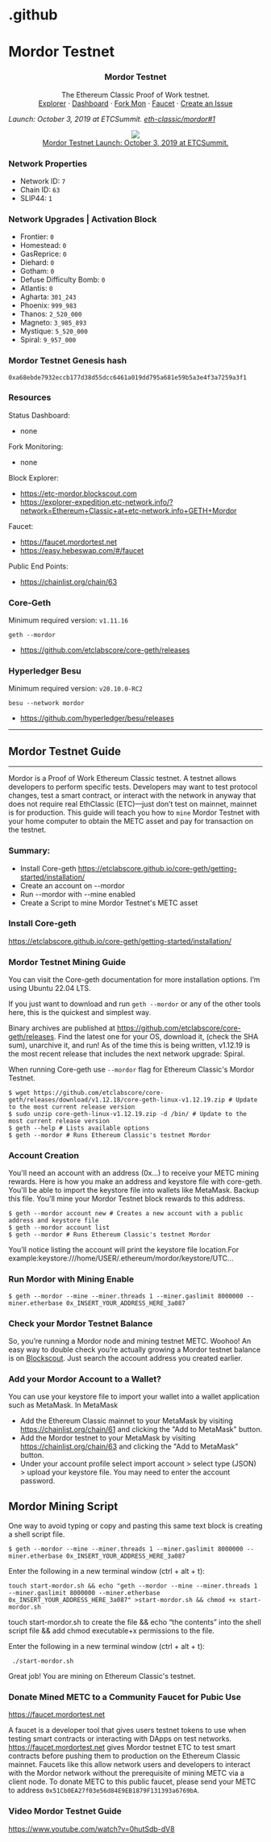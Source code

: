 # .github
# Mordor Testnet

<center>
  <h3 align="center">Mordor Testnet</h3>
  <p align="center">
    The Ethereum Classic Proof of Work testnet.
    <br />
    <a href="https://etc-mordor.blockscout.com">Explorer</a>
    ·
    <a href="#">Dashboard</a>
    ·
    <a href="#">Fork Mon</a>
    ·
    <a href="https://faucet.mordortest.net">Faucet</a>
    ·
    <a href="https://github.com/mordortestnet/contribute/issues/new">Create an Issue</a>
  </p>
</center>

_Launch: October 3, 2019 at ETCSummit. [eth-classic/mordor#1](https://github.com/eth-classic/mordor/issues/1)_

<p align="center">
<a href="https://www.youtube.com/watch?v=sURnZEeIqBU"><img src="https://img.youtube.com/vi/Msi6EItbslk/0.jpg" /><br />Mordor Testnet Launch: October 3, 2019 at ETCSummit.</a>
</p>

### Network Properties
- Network ID: `7`
- Chain ID: `63`
- SLIP44: `1`

### Network Upgrades | Activation Block
- Frontier: `0`
- Homestead: `0`
- GasReprice: `0`
- Diehard: `0`
- Gotham: `0`
- Defuse Difficulty Bomb: `0`
- Atlantis: `0`
- Agharta: `301_243`
- Phoenix: `999_983`
- Thanos: `2_520_000`
- Magneto: `3_985_893`
- Mystique: `5_520_000`
- Spiral: `9_957_000`

### Mordor Testnet Genesis hash

```
0xa68ebde7932eccb177d38d55dcc6461a019dd795a681e59b5a3e4f3a7259a3f1
```

### Resources

Status Dashboard:
- none

Fork Monitoring:
- none

Block Explorer:
- https://etc-mordor.blockscout.com
- https://explorer-expedition.etc-network.info/?network=Ethereum+Classic+at+etc-network.info+GETH+Mordor

Faucet:
- https://faucet.mordortest.net
- https://easy.hebeswap.com/#/faucet

Public End Points:
- https://chainlist.org/chain/63

### Core-Geth

Minimum required version: `v1.11.16`

```
geth --mordor
```
- https://github.com/etclabscore/core-geth/releases

### Hyperledger Besu

Minimum required version: `v20.10.0-RC2`

```
besu --network mordor
```
- https://github.com/hyperledger/besu/releases

---
## Mordor Testnet Guide
---


Mordor is a Proof of Work Ethereum Classic testnet. A testnet allows developers to perform specific tests. Developers may want to test protocol changes, test a smart contract, or interact with the network in anyway that does not require real EthClassic (ETC)—just don’t test on mainnet, mainnet is for production. This guide will teach you how to `mine` Mordor Testnet with your home computer to obtain the METC asset and pay for transaction on the testnet.

### Summary:

+ Install Core-geth https://etclabscore.github.io/core-geth/getting-started/installation/
+ Create an account on --mordor
+ Run --mordor with --mine enabled
+ Create a Script to mine Mordor Testnet's METC asset

### Install Core-geth

https://etclabscore.github.io/core-geth/getting-started/installation/

### Mordor Testnet Mining Guide

You can visit the Core-geth documentation for more installation options. I’m using Ubuntu 22.04 LTS.

If you just want to download and run `geth --mordor` or any of the other tools here, this is the quickest and simplest way.

Binary archives are published at https://github.com/etclabscore/core-geth/releases. Find the latest one for your OS, download it, (check the SHA sum), unarchive it, and run! As of the time this is being written, v1.12.19 is the most recent release that includes the next network upgrade: Spiral.

When running Core-geth use `--mordor` flag for Ethereum Classic's Mordor Testnet.

```shell
$ wget https://github.com/etclabscore/core-geth/releases/download/v1.12.18/core-geth-linux-v1.12.19.zip # Update to the most current release version
$ sudo unzip core-geth-linux-v1.12.19.zip -d /bin/ # Update to the most current release version
$ geth --help # Lists available options
$ geth --mordor # Runs Ethereum Classic's testnet Mordor
```

### Account Creation

You'll need an account with an address (0x...) to receive your METC mining rewards. Here is how you make an address and keystore file with core-geth. You'll be able to import the keystore file into wallets like MetaMask. Backup this file. You'll mine your Mordor Testnet block rewards to this address.

```shell
$ geth --mordor account new # Creates a new account with a public address and keystore file
$ geth --mordor account list
$ geth --mordor # Runs Ethereum Classic's testnet Mordor
```

You’ll notice listing the account will print the keystore file location.For example:keystore:///home/USER/.ethereum/mordor/keystore/UTC...

### Run Mordor with Mining Enable

```shell
$ geth --mordor --mine --miner.threads 1 --miner.gaslimit 8000000 --miner.etherbase 0x_INSERT_YOUR_ADDRESS_HERE_3a087
```

### Check your Mordor Testnet Balance

So, you’re running a Mordor node and mining testnet METC. Woohoo! An easy way to double check you’re actually growing a Mordor testnet balance is on [Blockscout](https://etc-mordor.blockscout.com). Just search the account address you created earlier.

### Add your Mordor Account to a Wallet?

You can use your keystore file to import your wallet into a wallet application such as MetaMask. In MetaMask

* Add the Ethereum Classic mainnet to your MetaMask by visiting https://chainlist.org/chain/61 and clicking the "Add to MetaMask" button.
* Add the Mordor testnet to your MetaMask by visiting https://chainlist.org/chain/63 and clicking the "Add to MetaMask" button.
* Under your account profile select import account > select type (JSON) > upload your keystore file. You may need to enter the account password.

## Mordor Mining Script

One way to avoid typing or copy and pasting this same text block is creating a shell script file.

```shell
$ geth --mordor --mine --miner.threads 1 --miner.gaslimit 8000000 --miner.etherbase 0x_INSERT_YOUR_ADDRESS_HERE_3a087
```

Enter the following in a new terminal window (ctrl + alt + t):

```shell
touch start-mordor.sh && echo "geth --mordor --mine --miner.threads 1 --miner.gaslimit 8000000 --miner.etherbase 0x_INSERT_YOUR_ADDRESS_HERE_3a087" >start-mordor.sh && chmod +x start-mordor.sh
```

touch start-mordor.sh to create the file && echo “the contents” into the shell script file && add chmod executable+x permissions to the file.

Enter the following in a new terminal window (ctrl + alt + t):

```shell
 ./start-mordor.sh
```

Great job! You are mining on Ethereum Classic's testnet.

### Donate Mined METC to a Community Faucet for Pubic Use

https://faucet.mordortest.net

A faucet is a developer tool that gives users testnet tokens to use when testing smart contracts or interacting with DApps on test networks. https://faucet.mordortest.net gives Mordor testnet ETC to test smart contracts before pushing them to production on the Ethereum Classic mainnet. Faucets like this allow network users and developers to interact with the Mordor network without the prerequisite of mining METC via a client node. To donate METC to this public faucet, please send your METC to address `0x51Cb0EA27f03e56d84E9EB1879F131393a6769bA`.

### Video Mordor Testnet Guide

https://www.youtube.com/watch?v=0hutSdb-dV8

